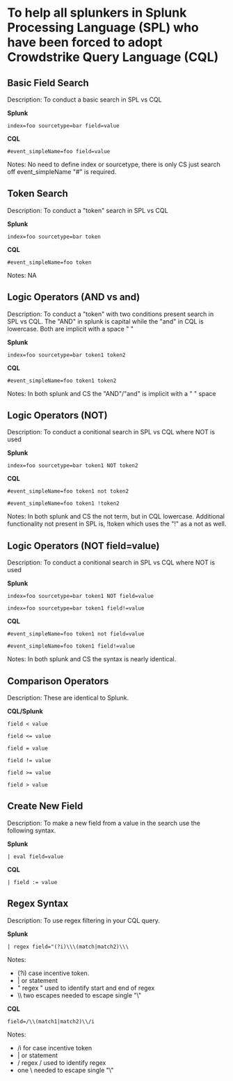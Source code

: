 # To help all splunkers in Splunk Processing Language (SPL) who have been forced to adopt Crowdstrike Query Language (CQL)
## Basic Field Search
Description: To conduct a basic search in SPL vs CQL

**Splunk**

```index=foo sourcetype=bar field=value```

**CQL**

```#event_simpleName=foo field=value``` 

Notes: No need to define index or sourcetype, there is only CS just search off event_simpleName "#" is required.

## Token Search
Description: To conduct a "token" search in SPL vs CQL

**Splunk**

```index=foo sourcetype=bar token```

**CQL**

```#event_simpleName=foo token``` 

Notes: NA

## Logic Operators (AND vs and)
Description: To conduct a "token" with two conditions present search in SPL vs CQL. The "AND" in splunk is capital while the "and" in CQL is lowercase. Both are implicit with a space " " 

**Splunk**

```index=foo sourcetype=bar token1 token2```

**CQL**

```#event_simpleName=foo token1 token2``` 

Notes: In both splunk and CS the "AND"/"and" is implicit with a " " space

## Logic Operators (NOT)
Description: To conduct a conitional search in SPL vs CQL where NOT is used

**Splunk**

```index=foo sourcetype=bar token1 NOT token2```

**CQL**

```#event_simpleName=foo token1 not token2``` 

```#event_simpleName=foo token1 !token2```

Notes: In both splunk and CS the not term, but in CQL lowercase. Additional functionality not present in SPL is, !token which uses the "!" as a not as well.
## Logic Operators (NOT field=value)
Description: To conduct a conitional search in SPL vs CQL where NOT is used

**Splunk**

```index=foo sourcetype=bar token1 NOT field=value```

```index=foo sourcetype=bar token1 field!=value```

**CQL**

```#event_simpleName=foo token1 not field=value``` 

```#event_simpleName=foo token1 field!=value```

Notes: In both splunk and CS the syntax is nearly identical.
## Comparison Operators
Description: These are identical to Splunk.

**CQL/Splunk**

```field < value```

```field <= value```

```field = value```

```field != value```

```field >= value```

```field > value``` 

## Create New Field
Description: To make a new field from a value in the search use the following syntax.

**Splunk**

```| eval field=value```

**CQL**

```| field := value``` 

## Regex Syntax
Description: To use regex filtering in your CQL query.

**Splunk**

```| regex field="(?i)\\\(match|match2)\\\```

Notes: 
+ (?i) case incentive token.
+ | or statement
+ " regex " used to identify start and end of regex
+ \\\\ two escapes needed to escape single "\\\"

**CQL**

```field=/\\(match1|match2)\\/i``` 

Notes:
+ /i for case incentive token
+ | or statement
+ / regex / used to identify regex
+ one \ needed to escape single "\\"
